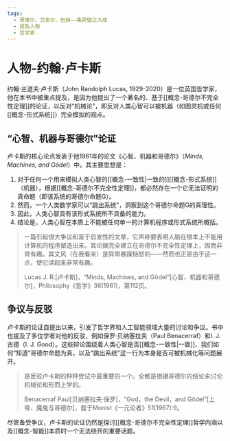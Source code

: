 ```yaml
---
tags:
  - 哥德尔、艾舍尔、巴赫——集异璧之大成
  - 提及人物
  - 哲学家
---
```


# 人物-约翰·卢卡斯

约翰·兰道夫·卢卡斯（John Randolph Lucas, 1929-2020）是一位英国哲学家，他在本书中被重点提及，是因为他提出了一个著名的、基于[[概念-哥德尔不完全性定理]]的论证，以反对“机械论”，即反对人类心智可以被机器（如图灵机或任何[[概念-形式系统]]）完全模拟的观点。

## “心智、机器与哥德尔”论证

卢卡斯的核心论点发表于他1961年的论文《心智、机器和哥德尔》（*Minds, Machines, and Gödel*）中。其主要思想是：

1.  对于任何一个用来模拟人类心智的[[概念-一致性|一致的]][[概念-形式系统]]（机器），根据[[概念-哥德尔不完全性定理]]，都必然存在一个它无法证明的真命题（即该系统的哥德尔命题G）。
2.  然而，一个人类数学家可以“跳出系统”，洞察到这个哥德尔命题G的真理性。
3.  因此，人类心智具有该形式系统所不具备的能力。
4.  结论是，人类心智在本质上不能被任何单一的计算机程序或形式系统所概括。

> 一篇引起很大争议和富于启发性的文章，它声称要表明人脑在根本上不能用计算机的程序塑造出来。其论据完全建立在哥德尔不完全性定理上，因而非常有趣。其文风（在我看来）是异常暴躁恼怒的——然而也正是由于这一点，使它读起来非常有趣。
> 
> Lucas J. R.\[卢卡斯\]，“Minds, Machines, and Gödel”\[心智、机器和哥德尔\]，Philosophy《哲学》36(1961)，第112页。

## 争议与反驳

卢卡斯的论证自提出以来，引发了哲学界和人工智能领域大量的讨论和争议。书中也提及了多位学者对他的反驳，例如保罗·贝纳塞拉夫（Paul Benacerraf）和I. J. 古德（I. J. Good）。这些辩论围绕着人类心智是否[[概念-一致性|一致]]、我们如何“知道”哥德尔命题为真，以及“跳出系统”这一行为本身是否可被机械化等问题展开。

> 是反驳卢卡斯的种种尝试中最重要的一个。全都是根据哥德尔的结论来讨论机械论和形而上学的。
> 
> Benacerraf Paul\[贝纳塞拉夫·保罗\]，“God，the Devil，and Gödel”\[上帝、魔鬼与哥德尔\]，载于Monist《一元论者》51(1967):9。

尽管备受争议，卢卡斯的论证仍然是探讨[[概念-哥德尔不完全性定理]]哲学内涵以及[[概念-智能]]本质时一个无法绕开的重要话题。
